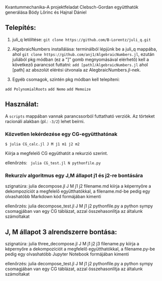 Kvantummechanika-A projektfeladat
Clebsch-Gordan együtthatók generálása
Bódy Lőrinc és Hajnal Dániel

## Telepítés:

1. juli_q letöltése: `git clone https://github.com/B-Lorentz/juli_q.git`

2. AlgebraicNumbers installálása: terminálból lépjünk be a juli_q mappába, ahol `git clone https://github.com/anj1/AlgebraicNumbers.jl`, ezután juliából pkg módban (ez a "]" gomb megnyomásával elérhető) kell a következő parancsot futtatni: `add [path]/AlgebraicNumbers.jl`
ahol [path] az abszolút elérési útvonala az AlegbraicNumbers.jl-nek.

3. Egyéb csomagok, szintén pkg módban kell telepíteni:

`add PolynomialRoots`
`add Nemo`
`add Memoize`

## Használat:

A `scripts` mappában vannak parancssorból futtatható verziók. Az törteket racionáli alakban (pl.: `-3/2`) lehet beírni.

### Közvetlen lekérdezése egy CG-együtthatónak

`$ julia CG_calc.jl J M j1 m1 j2 m2`

Kiírja a megfelelő CG együthatót a rekurzió szerint.

ellenőrzés:
` julia CG_test.jl N pythonfile.py`

### Rekurzív algoritmus egy J,M állapot j1 és j2-re bontására

szignatúra: julia decompose.jl J M j1 j2 filename.md
kiírja a képernyőre a dekompozíciót a megfelelő együtthatókkal, a filename.md-be pedig egy olvashatóbb Markdown kód formájában kimenti

ellenőrzés: julia decompose_test.jl J M j1 j2 pythonfile.py
a python sympy csomagjában van egy CG táblázat, azzal összehasonlítja az általunk számoltakat

## J, M állapot 3 alrendszerre bontása:

szignatúra: julia three_decompose.jl J M j1 j2 j3 filename.py
kiírja a képernyőre a dekompozíciót a megfelelő együtthatókkal, a filename.py-be pedig egy olvashatóbb Jupyter Notebook formájában kimenti

ellenőrzés: julia decompose_test.jl J M j1 j2 pythonfile.py
a python sympy csomagjában van egy CG táblázat, azzal összehasonlítja az általunk számoltakat


